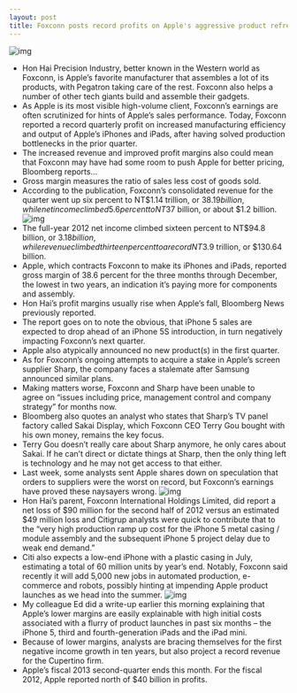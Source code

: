 ```yaml
---
layout: post
title: Foxconn posts record profits on Apple's aggressive product refreshes
---
```

![img](http://media.idownloadblog.com/wp-content/uploads/2012/03/tim-cook-foxconn.jpg)
* Hon Hai Precision Industry, better known in the Western world as Foxconn, is Apple’s favorite manufacturer that assembles a lot of its products, with Pegatron taking care of the rest. Foxconn also helps a number of other tech giants build and assemble their gadgets.
* As Apple is its most visible high-volume client, Foxconn’s earnings are often scrutinized for hints of Apple’s sales performance. Today, Foxconn reported a record quarterly profit on increased manufacturing efficiency and output of Apple’s iPhones and iPads, after having solved production bottlenecks in the prior quarter.
* The increased revenue and improved profit margins also could mean that Foxconn may have had some room to push Apple for better pricing, Bloomberg reports…
* Gross margin measures the ratio of sales less cost of goods sold.
* According to the publication, Foxconn’s consolidated revenue for the quarter went up six percent to NT$1.14 trillion, or $38.19 billion, while net income climbed 5.6 percent to NT$37 billion, or about $1.2 billion.
![img](http://media.idownloadblog.com/wp-content/uploads/2013/03/Foxconn-earnings.png)
* The full-year 2012 net income climbed sixteen percent to NT$94.8 billion, or $3.18 billion, while revenue climbed thirteen percent to a record NT$3.9 trillion, or $130.64 billion.
* Apple, which contracts Foxconn to make its iPhones and iPads, reported gross margin of 38.6 percent for the three months through December, the lowest in two years, an indication it’s paying more for components and assembly.
* Hon Hai’s profit margins usually rise when Apple’s fall, Bloomberg News previously reported.
* The report goes on to note the obvious, that iPhone 5 sales are expected to drop ahead of an iPhone 5S introduction, in turn negatively impacting Foxconn’s next quarter.
* Apple also atypically announced no new product(s) in the first quarter.
* As for Foxconn’s ongoing attempts to acquire a stake in Apple’s screen supplier Sharp, the company faces a stalemate after Samsung announced similar plans.
* Making matters worse, Foxconn and Sharp have been unable to agree on “issues including price, management control and company strategy” for months now.
* Bloomberg also quotes an analyst who states that Sharp’s TV panel factory called Sakai Display, which Foxconn CEO Terry Gou bought with his own money, remains the key focus.
* Terry Gou doesn’t really care about Sharp anymore, he only cares about Sakai. If he can’t direct or dictate things at Sharp, then the only thing left is technology and he may not get access to that either.
* Last week, some analysts sent Apple shares down on speculation that orders to suppliers were the worst on record, but Foxconn’s earnings have proved these naysayers wrong.
![img](http://media.idownloadblog.com/wp-content/uploads/2012/09/iPhone-5-manufacturing-process-005.jpg)
* Hon Hai’s parent, Foxconn International Holdings Limited, did report a net loss of $90 million for the second half of 2012 versus an estimated $49 million loss and Citigrup analysts were quick to contribute that to the “very high production ramp up cost for the iPhone 5 metal casing / module assembly and the subsequent iPhone 5 project delay due to weak end demand.”
* Citi also expects a low-end iPhone with a plastic casing in July, estimating a total of 60 million units by year’s end. Notably, Foxconn said recently it will add 5,000 new jobs in automated production, e-commerce and robots, possibly hinting at impending Apple product launches as we head into the summer.
![img](http://media.idownloadblog.com/wp-content/uploads/2013/03/Budget-iPhone-Martin-Hajek-001.jpg)
* My colleague Ed did a write-up earlier this morning explaining that Apple’s lower margins are easily explainable with high initial costs associated with a flurry of product launches in past six months – the iPhone 5, third and fourth-generation iPads and the iPad mini.
* Because of lower margins, analysts are bracing themselves for the first negative income growth in ten years, but also project a record revenue for the Cupertino firm.
* Apple’s fiscal 2013 second-quarter ends this month. For the fiscal 2012, Apple reported north of $40 billion in profits.

